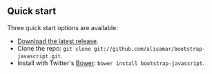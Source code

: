 ## Quick start

Three quick start options are available:

* [Download the latest release](https://github.com/alisamar/bootstrap-javascript/zipball/master).
* Clone the repo: `git clone git://github.com/alisamar/bootstrap-javascript.git`.
* Install with Twitter's [Bower](http://twitter.github.com/bower): `bower install bootstrap-javascript`.
